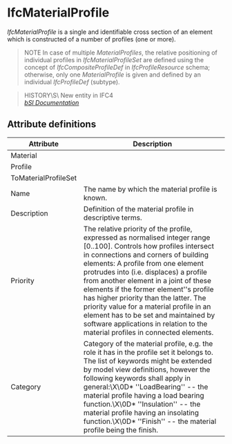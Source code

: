 IfcMaterialProfile
==================
_IfcMaterialProfile_ is a single and identifiable cross section of an element
which is constructed of a number of profiles (one or more).  
  
> NOTE  In case of multiple _MaterialProfiles_, the relative positioning of
> individual profiles in _IfcMaterialProfileSet_ are defined using the concept
> of _IfcCompositeProfileDef_ in _IfcProfileResource_ schema; otherwise, only
> one _MaterialProfile_ is given and defined by an individual _IfcProfileDef_
> (subtype).  
  
> HISTORY\S\ New entity in IFC4  
[ _bSI
Documentation_](https://standards.buildingsmart.org/IFC/DEV/IFC4_2/FINAL/HTML/schema/ifcmaterialresource/lexical/ifcmaterialprofile.htm)


Attribute definitions
---------------------
| Attribute            | Description                                                                                                                                                                                                                                                                                                                                                                                                                                                                                                                                   |
|----------------------|-----------------------------------------------------------------------------------------------------------------------------------------------------------------------------------------------------------------------------------------------------------------------------------------------------------------------------------------------------------------------------------------------------------------------------------------------------------------------------------------------------------------------------------------------|
| Material             |                                                                                                                                                                                                                                                                                                                                                                                                                                                                                                                                               |
| Profile              |                                                                                                                                                                                                                                                                                                                                                                                                                                                                                                                                               |
| ToMaterialProfileSet |                                                                                                                                                                                                                                                                                                                                                                                                                                                                                                                                               |
| Name                 | The name by which the material profile is known.                                                                                                                                                                                                                                                                                                                                                                                                                                                                                              |
| Description          | Definition of the material profile in descriptive terms.                                                                                                                                                                                                                                                                                                                                                                                                                                                                                      |
| Priority             | The relative priority of the profile, expressed as normalised integer range [0..100]. Controls how profiles intersect in connections and corners of building elements: A profile from one element protrudes into (i.e. displaces) a profile from another element in a joint of these elements if the former element''s profile has higher priority than the latter. The priority value for a material profile in an element has to be set and maintained by software applications in relation to the material profiles in connected elements. |
| Category             | Category of the material profile, e.g. the role it has in the profile set it belongs to. The list of keywords might be extended by model view definitions, however the following keywords shall apply in general:\X\0D* ''LoadBearing'' -- the material profile having a load bearing function.\X\0D* ''Insulation'' -- the material profile having an insolating function.\X\0D* ''Finish'' -- the material profile being the finish.                                                                                                        |

